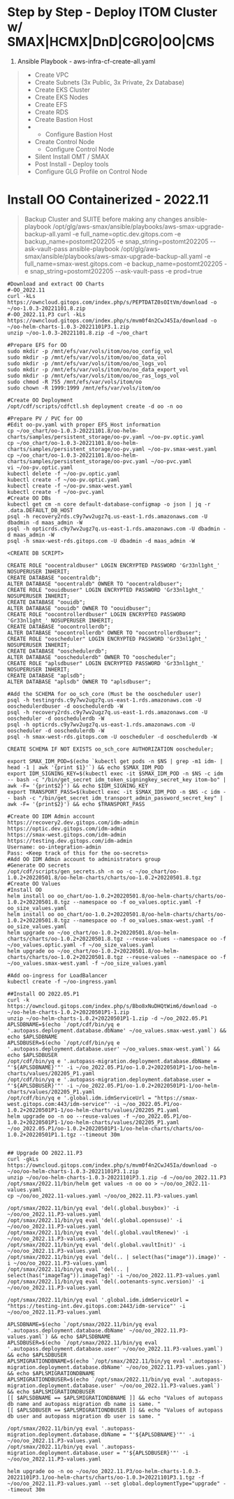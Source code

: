 # Step by Step - Deploy ITOM Cluster w/ SMAX|HCMX|DnD|CGRO|OO|CMS

1. Ansible Playbook - aws-infra-cf-create-all.yaml
 > - Create VPC
 > - Create Subnets (3x Public, 3x Private, 2x Database)
 > - Create EKS Cluster
 > - Create EKS Nodes
 > - Create EFS
 > - Create RDS
 > - Create Bastion Host
 > - - Configure Bastion Host
 > - Create Control Node
 >   - Configure Control Node
 > - Silent Install OMT / SMAX
 > - Post Install - Deploy tools
 > - Configure GLG Profile on Control Node


# Install OO Containerized - 2022.11

> Backup Cluster and SUITE before making any changes
> ansible-playbook /opt/glg/aws-smax/ansible/playbooks/aws-smax-upgrade-backup-all.yaml -e full_name=optic.dev.gitops.com -e backup_name=postomt202205 -e snap_string=postomt202205 --ask-vault-pass
> ansible-playbook /opt/glg/aws-smax/ansible/playbooks/aws-smax-upgrade-backup-all.yaml -e full_name=smax-west.gitops.com -e backup_name=postomt202205 -e snap_string=postomt202205 --ask-vault-pass -e prod=true
    
    #Download and extract OO Charts
    #-OO_2022.11
    curl -kLs https://owncloud.gitops.com/index.php/s/PEPTDATZ0sOItVm/download -o ~/oo-1.0.3-20221101.8.zip
    #-OO_2022.11.P3 curl -kLs https://owncloud.gitops.com/index.php/s/mvm0f4n2CwJ45Ia/download -o ~/oo-helm-charts-1.0.3-20221101P3.1.zip
    unzip ~/oo-1.0.3-20221101.8.zip -d ~/oo_chart
    
    #Prepare EFS for OO
    sudo mkdir -p /mnt/efs/var/vols/itom/oo/oo_config_vol
    sudo mkdir -p /mnt/efs/var/vols/itom/oo/oo_data_vol
    sudo mkdir -p /mnt/efs/var/vols/itom/oo/oo_logs_vol
    sudo mkdir -p /mnt/efs/var/vols/itom/oo/oo_data_export_vol
    sudo mkdir -p /mnt/efs/var/vols/itom/oo/oo_ras_logs_vol
    sudo chmod -R 755 /mnt/efs/var/vols/itom/oo
    sudo chown -R 1999:1999 /mnt/efs/var/vols/itom/oo
    
    #Create OO Deployment
    /opt/cdf/scripts/cdfctl.sh deployment create -d oo -n oo
    
    #Prepare PV / PVC for OO
    #Edit oo-pv.yaml with proper EFS_Host information
    cp ~/oo_chart/oo-1.0.3-20221101.8/oo-helm-charts/samples/persistent_storage/oo-pv.yaml ~/oo-pv.optic.yaml
    cp ~/oo_chart/oo-1.0.3-20221101.8/oo-helm-charts/samples/persistent_storage/oo-pv.yaml ~/oo-pv.smax-west.yaml
    cp ~/oo_chart/oo-1.0.3-20221101.8/oo-helm-charts/samples/persistent_storage/oo-pvc.yaml ~/oo-pvc.yaml
    vi ~/oo-pv.optic.yaml
    kubectl delete -f ~/oo-pv.optic.yaml
    kubectl create -f ~/oo-pv.optic.yaml
    kubectl create -f ~/oo-pv.smax-west.yaml
    kubectl create -f ~/oo-pvc.yaml
    #Create OO DBs
    kubectl get cm -n core default-database-configmap -o json | jq -r .data.DEFAULT_DB_HOST
    psql -h recovery2rds.c9y7wv2ugz7q.us-east-1.rds.amazonaws.com -U dbadmin -d maas_admin -W
    psql -h opticrds.c9y7wv2ugz7q.us-east-1.rds.amazonaws.com -U dbadmin -d maas_admin -W
    psql -h smax-west-rds.gitops.com -U dbadmin -d maas_admin -W
    
    <CREATE DB SCRIPT>
    
    CREATE ROLE "oocentraldbuser" LOGIN ENCRYPTED PASSWORD 'Gr33nl1ght_' NOSUPERUSER INHERIT;
    CREATE DATABASE "oocentraldb"; 
    ALTER DATABASE "oocentraldb" OWNER TO "oocentraldbuser";
    CREATE ROLE "oouidbuser" LOGIN ENCRYPTED PASSWORD 'Gr33nl1ght_' NOSUPERUSER INHERIT;
    CREATE DATABASE "oouidb"; 
    ALTER DATABASE "oouidb" OWNER TO "oouidbuser";
    CREATE ROLE "oocontrollerdbuser" LOGIN ENCRYPTED PASSWORD 'Gr33nl1ght_' NOSUPERUSER INHERIT;
    CREATE DATABASE "oocontrollerdb"; 
    ALTER DATABASE "oocontrollerdb" OWNER TO "oocontrollerdbuser";
    CREATE ROLE "ooscheduler" LOGIN ENCRYPTED PASSWORD 'Gr33nl1ght_' NOSUPERUSER INHERIT;
    CREATE DATABASE "ooschedulerdb"; 
    ALTER DATABASE "ooschedulerdb" OWNER TO "ooscheduler";
    CREATE ROLE "aplsdbuser" LOGIN ENCRYPTED PASSWORD 'Gr33nl1ght_' NOSUPERUSER INHERIT;
    CREATE DATABASE "aplsdb"; 
    ALTER DATABASE "aplsdb" OWNER TO "aplsdbuser";

    #Add the SCHEMA for oo_sch_core (Must be the ooscheduler user)
    psql -h testingrds.c9y7wv2ugz7q.us-east-1.rds.amazonaws.com -U ooschedulerdbuser -d ooschedulerdb -W
    psql -h recovery2rds.c9y7wv2ugz7q.us-east-1.rds.amazonaws.com -U ooscheduler -d ooschedulerdb -W
    psql -h opticrds.c9y7wv2ugz7q.us-east-1.rds.amazonaws.com -U ooscheduler -d ooschedulerdb -W
    psql -h smax-west-rds.gitops.com -U ooscheduler -d ooschedulerdb -W

    CREATE SCHEMA IF NOT EXISTS oo_sch_core AUTHORIZATION ooscheduler;

    export SMAX_IDM_POD=$(echo `kubectl get pods -n $NS | grep -m1 idm- | head -1 | awk '{print $1}'`) && echo $SMAX_IDM_POD
    export IDM_SIGNING_KEY=$(kubectl exec -it $SMAX_IDM_POD -n $NS -c idm -- bash -c "/bin/get_secret idm_token_signingkey_secret_key itom-bo" | awk -F= '{print$2}') && echo $IDM_SIGNING_KEY
    export TRANSPORT_PASS=$(kubectl exec -it $SMAX_IDM_POD -n $NS -c idm -- bash -c "/bin/get_secret idm_transport_admin_password_secret_key" | awk -F= '{print$2}') && echo $TRANSPORT_PASS
    
    #Create OO IDM Admin account
    https://recovery2.dev.gitops.com/idm-admin
    https://optic.dev.gitops.com/idm-admin
    https://smax-west.gitops.com/idm-admin
    https://testing.dev.gitops.com/idm-admin
    Username: oo-integration-admin
    Pass: <Keep track of this for the oo-secrets>
    #Add OO IDM Admin account to administrators group
    #Generate OO secrets
    /opt/cdf/scripts/gen_secrets.sh -n oo -c ~/oo_chart/oo-1.0.2+20220501.8/oo-helm-charts/charts/oo-1.0.2+20220501.8.tgz
    #Create OO Values
    #Install OO
    helm install oo oo_chart/oo-1.0.2+20220501.8/oo-helm-charts/charts/oo-1.0.2+20220501.8.tgz --namespace oo -f oo_values.optic.yaml -f oo_size_values.yaml
    helm install oo oo_chart/oo-1.0.2+20220501.8/oo-helm-charts/charts/oo-1.0.2+20220501.8.tgz --namespace oo -f oo_values.smax-west.yaml -f oo_size_values.yaml
    helm upgrade oo ~/oo_chart/oo-1.0.2+20220501.8/oo-helm-charts/charts/oo-1.0.2+20220501.8.tgz --reuse-values --namespace oo -f ~/oo_values.optic.yaml -f ~/oo_size_values.yaml
    helm upgrade oo ~/oo_chart/oo-1.0.2+20220501.8/oo-helm-charts/charts/oo-1.0.2+20220501.8.tgz --reuse-values --namespace oo -f ~/oo_values.smax-west.yaml -f ~/oo_size_values.yaml
    
    #Add oo-ingress for LoadBalancer
    kubectl create -f ~/oo-ingress.yaml
    
    ##Install OO 2022.05.P1
    curl -k https://owncloud.gitops.com/index.php/s/Bbo8xNuDHQtWim6/download -o ~/oo-helm-charts-1.0.2+20220501P1-1.zip
    unzip ~/oo-helm-charts-1.0.2+20220501P1-1.zip -d ~/oo_2022.05.P1
    APLSDBNAME=$(echo `/opt/cdf/bin/yq e '.autopass.deployment.database.dbName' ~/oo_values.smax-west.yaml`) && echo $APLSDBNAME
    APLSDBUSER=$(echo `/opt/cdf/bin/yq e '.autopass.deployment.database.user' ~/oo_values.smax-west.yaml`) && echo $APLSDBUSER
    /opt/cdf/bin/yq e '.autopass-migration.deployment.database.dbName = "'${APLSDBNAME}'"' -i ~/oo_2022.05.P1/oo-1.0.2+20220501P1-1/oo-helm-charts/values/202205_P1.yaml
    /opt/cdf/bin/yq e '.autopass-migration.deployment.database.user = "'${APLSDBUSER}'"' -i ~/oo_2022.05.P1/oo-1.0.2+20220501P1-1/oo-helm-charts/values/202205_P1.yaml
    /opt/cdf/bin/yq e '.global.idm.idmServiceUrl = "https://smax-west.gitops.com:443/idm-service"' -i ~/oo_2022.05.P1/oo-1.0.2+20220501P1-1/oo-helm-charts/values/202205_P1.yaml
    helm upgrade oo -n oo --reuse-values -f ~/oo_2022.05.P1/oo-1.0.2+20220501P1-1/oo-helm-charts/values/202205_P1.yaml ~/oo_2022.05.P1/oo-1.0.2+20220501P1-1/oo-helm-charts/charts/oo-1.0.2+20220501P1.1.tgz --timeout 30m


    ## Upgrade OO 2022.11.P3
    curl -gkLs https://owncloud.gitops.com/index.php/s/mvm0f4n2CwJ45Ia/download -o ~/oo/oo-helm-charts-1.0.3-20221101P3.1.zip
    unzip ~/oo/oo-helm-charts-1.0.3-20221101P3.1.zip -d ~/oo/oo_2022.11.P3
    /opt/smax/2022.11/bin/helm get values -n oo oo > ~/oo/oo_2022.11-values.yaml
    cp ~/oo/oo_2022.11-values.yaml ~/oo/oo_2022.11.P3-values.yaml
    
    /opt/smax/2022.11/bin/yq eval 'del(.global.busybox)' -i ~/oo/oo_2022.11.P3-values.yaml
    /opt/smax/2022.11/bin/yq eval 'del(.global.opensuse)' -i ~/oo/oo_2022.11.P3-values.yaml
    /opt/smax/2022.11/bin/yq eval 'del(.global.vaultRenew)' -i ~/oo/oo_2022.11.P3-values.yaml
    /opt/smax/2022.11/bin/yq eval 'del(.global.vaultInit)' -i ~/oo/oo_2022.11.P3-values.yaml
    /opt/smax/2022.11/bin/yq eval 'del(.. | select(has("image")).image)' -i ~/oo/oo_2022.11.P3-values.yaml
    /opt/smax/2022.11/bin/yq eval 'del(.. | select(has("imageTag")).imageTag)' -i ~/oo/oo_2022.11.P3-values.yaml
    /opt/smax/2022.11/bin/yq eval 'del(.ootenants-sync.version)' -i ~/oo/oo_2022.11.P3-values.yaml

    /opt/smax/2022.11/bin/yq eval '.global.idm.idmServiceUrl = "https://testing-int.dev.gitops.com:2443/idm-service"' -i ~/oo/oo_2022.11.P3-values.yaml

    APLSDBNAME=$(echo `/opt/smax/2022.11/bin/yq eval '.autopass.deployment.database.dbName' ~/oo/oo_2022.11.P3-values.yaml`) && echo $APLSDBNAME
    APLSDBUSER=$(echo `/opt/smax/2022.11/bin/yq eval '.autopass.deployment.database.user' ~/oo/oo_2022.11.P3-values.yaml`) && echo $APLSDBUSER
    APLSMIGRATIONDBNAME=$(echo `/opt/smax/2022.11/bin/yq eval '.autopass-migration.deployment.database.dbName' ~/oo/oo_2022.11.P3-values.yaml`) && echo $APLSMIGRATIONDBNAME 
    APLSMIGRATIONDBUSER=$(echo `/opt/smax/2022.11/bin/yq eval '.autopass-migration.deployment.database.user' ~/oo/oo_2022.11.P3-values.yaml`) && echo $APLSMIGRATIONDBUSER
    [[ $APLSDBNAME == $APLSMIGRATIONDBNAME ]] && echo "Values of autopass db name and autopass migration db name is same. "
    [[ $APLSDBUSER == $APLSMIGRATIONDBUSER ]] && echo "Values of autopass db user and autopass migration db user is same. "

    /opt/smax/2022.11/bin/yq eval '.autopass-migration.deployment.database.dbName = "'${APLSDBNAME}'"' -i ~/oo/oo_2022.11.P3-values.yaml
    /opt/smax/2022.11/bin/yq eval '.autopass-migration.deployment.database.user = "'${APLSDBUSER}'"' -i ~/oo/oo_2022.11.P3-values.yaml

    helm upgrade oo -n oo ~/oo/oo_2022.11.P3/oo-helm-charts-1.0.3-20221101P3.1/oo-helm-charts/charts/oo-1.0.3+20221101P3.1.tgz -f ~/oo/oo_2022.11.P3-values.yaml --set global.deploymentType="upgrade" --timeout 30m
